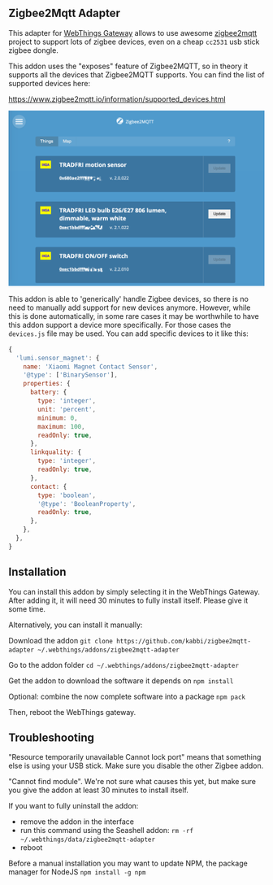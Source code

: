 Zigbee2Mqtt Adapter
-------------------

This adapter for [WebThings Gateway](https://webthings.io/gateway/) allows to use awesome [zigbee2mqtt](http://zigbee2mqtt.io/) project to support lots of zigbee devices, even on a cheap `cc2531` usb stick zigbee dongle.

This addon uses the "exposes" feature of Zigbee2MQTT, so in theory it supports all the devices that Zigbee2MQTT supports. You can find the list of supported devices here:

https://www.zigbee2mqtt.io/information/supported_devices.html

![WebhThings gateway Zigbee2Mqtt screenshot](https://github.com/kabbi/zigbee2mqtt-adapter/blob/master/zigbee2mqtt_screenshot.png?raw=true)


This addon is able to 'generically' handle Zigbee devices, so there is no need to manually add support for new devices anymore. However, while this is done automatically, in some rare cases it may be worthwhile to have this addon support a device more specifically. For those cases the `devices.js` file may be used. You can add specific devices to it like this:

```js
{
  'lumi.sensor_magnet': {
    name: 'Xiaomi Magnet Contact Sensor',
    '@type': ['BinarySensor'],
    properties: {
      battery: {
        type: 'integer',
        unit: 'percent',
        minimum: 0,
        maximum: 100,
        readOnly: true,
      },
      linkquality: {
        type: 'integer',
        readOnly: true,
      },
      contact: {
        type: 'boolean',
        '@type': 'BooleanProperty',
        readOnly: true,
      },
    },
  },
}
```


## Installation

You can install this addon by simply selecting it in the WebThings Gateway. After adding it, it will need 30 minutes to fully install itself. Please give it some time.


Alternatively, you can install it manually:

Download the addon
`git clone https://github.com/kabbi/zigbee2mqtt-adapter ~/.webthings/addons/zigbee2mqtt-adapter`

Go to the addon folder
`cd ~/.webthings/addons/zigbee2mqtt-adapter`

Get the addon to download the software it depends on
`npm install`

Optional: combine the now complete software into a package
`npm pack`

Then, reboot the WebThings gateway.

## Troubleshooting

"Resource temporarily unavailable Cannot lock port" means that something else is using your USB stick. Make sure you disable the other Zigbee addon.

"Cannot find module". We're not sure what causes this yet, but make sure you give the addon at least 30 minutes to install itself.

If you want to fully uninstall the addon:
- remove the addon in the interface
- run this command using the Seashell addon: `rm -rf ~/.webthings/data/zigbee2mqtt-adapter`
- reboot

Before a manual installation you may want to update NPM, the package manager for NodeJS
`npm install -g npm`


